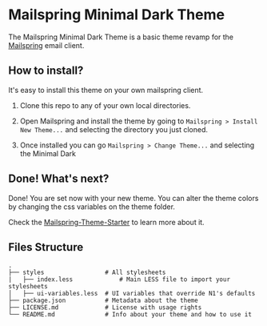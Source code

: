 # Mailspring Minimal Dark Theme

The Mailspring Minimal Dark Theme is a basic theme revamp for
the [Mailspring](http://www.getmailspring.com/) email client.

## How to install?

It's easy to install this theme on your own mailspring client.

1. Clone this repo to any of your own local directories.

2. Open Mailspring and install the theme by going to `Mailspring > Install New Theme...`
   and selecting the directory you just cloned.

3. Once installed you can go `Mailspring > Change Theme...`
   and selecting the Minimal Dark

## Done! What's next?

Done! You are set now with your new theme. You can alter the theme colors by changing the css variables on the theme folder.

Check the [Mailspring-Theme-Starter](https://github.com/Foundry376/Mailspring-Theme-Starter) to learn more about it.

## Files Structure

```
.
├── styles                 # All stylesheets
|   ├── index.less             # Main LESS file to import your stylesheets
│   ├── ui-variables.less  # UI variables that override N1's defaults
├── package.json           # Metadata about the theme
├── LICENSE.md             # License with usage rights
└── README.md              # Info about your theme and how to use it
```
